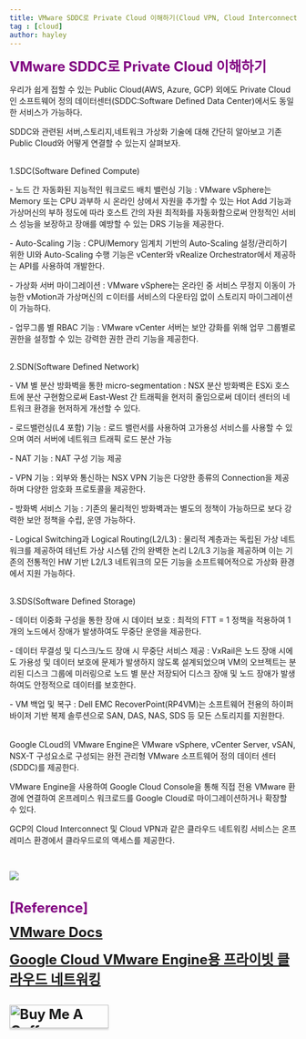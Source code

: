 ```yaml
---
title: VMware SDDC로 Private Cloud 이해하기(Cloud VPN, Cloud Interconnect)
tag : [cloud]
author: hayley
---
```


<font size="5" color="purple"><b>VMware SDDC로 Private Cloud 이해하기</b></font>
<p>우리가 쉽게 접할 수 있는 Public Cloud(AWS, Azure, GCP) 외에도 Private Cloud인 소프트웨어 정의 데이터센터(SDDC:Software Defined Data Center)에서도 동일한 서비스가 가능하다. 
<p>SDDC와 관련된 서버,스토리지,네트워크 가상화 기술에 대해 간단히 알아보고 기존 Public Cloud와 어떻게 연결할 수 있는지 살펴보자. 
<br>
<br>
<p>1.SDC(Software Defined Compute)  
<p>- 노드 간 자동화된 지능적인 워크로드 배치 밸런싱 기능 : VMware vSphere는 Memory 또는 CPU 과부하 시 온라인 상에서 자원을 추가할 수 있는 Hot Add 기능과 가상머신의 부하 정도에 따라 호스트 간의 자원 최적화를 자동화함으로써 안정적인 서비스 성능을 보장하고 장애를 예방할 수 있는 DRS 기능을 제공한다. 
<p>- Auto-Scaling 기능 : CPU/Memory 임계치 기반의 Auto-Scaling 설정/관리하기 위한 UI와 Auto-Scaling 수행 기능은 vCenter와 vRealize Orchestrator에서 제공하는 API를 사용하여 개발한다.  
<p>- 가상화 서버 마이그레이션 : VMware vSphere는 온라인 중 서비스 무정지 이동이 가능한 vMotion과 가상머신의 ㄷ이터를 서비스의 다운타임 없이 스토리지 마이그레이션이 가능하다.
<p>- 업무그룹 별 RBAC 기능 : VMware vCenter 서버는 보안 강화를 위해 업무 그룹별로 권한을 설정할 수 있는 강력한 권한 관리 기능을 제공한다.
<br>  
<br>
<p>2.SDN(Software Defined Network)
<p>- VM 별 분산 방화벽을 통한 micro-segmentation : NSX 분산 방화벽은 ESXi 호스트에 분산 구현함으로써 East-West 간 트래픽을 현저히 줄임으로써 데이터 센터의 네트워크 환경을 현저하게 개선할 수 있다.
<p>- 로드밸런싱(L4 포함) 기능 : 로드 밸런서를 사용하여 고가용성 서비스를 사용할 수 있으며 여러 서버에 네트워크 트래픽 로드 분산 가능   
<p>- NAT 기능 : NAT 구성 기능 제공
<p>- VPN 기능 : 외부와 통신하는 NSX VPN 기능은 다양한 종류의 Connection을 제공하며 다양한 암호화 프로토콜을 제공한다.
<p>- 방화벽 서비스 기능 : 기존의 물리적인 방화벽과는 별도의 정책이 가능하므로 보다 강력한 보안 정책을 수립, 운영 가능하다.
<p>- Logical Switching과 Logical Routing(L2/L3) : 물리적 계층과는 독립된 가상 네트워크를 제공하여 테넌트 가상 시스템 간의 완벽한 논리 L2/L3 기능을 제공하며 이는 기존의 전통적인 HW 기반 L2/L3 네트워크의 모든 기능을 소프트웨어적으로 가상화 환경에서 지원 가능하다.  
<br>  
<br>
<p>3.SDS(Software Defined Storage) 
<p>- 데이터 이중화 구성을 통한 장애 시 데이터 보호 : 최적의 FTT = 1 정책을 적용하여 1개의 노드에서 장애가 발생하여도 무중단 운영을 제공한다.
<p>- 데이터 무결성 및 디스크/노드 장애 시 무중단 서비스 제공 : VxRail은 노드 장애 시에도 가용성 및 데이터 보호에 문제가 발생하지 않도록 설계되었으며 VM의 오브젝트는 분리된 디스크 그룹에 미러링으로 노드 별 분산 저장되어 디스크 장애 및 노드 장애가 발생하여도 안정적으로 데이터를 보호한다.   
<p>- VM 백업 및 복구 : Dell EMC RecoverPoint(RP4VM)는 소프트웨어 전용의 하이퍼바이저 기반 복제 솔루션으로 SAN, DAS, NAS, SDS 등 모든 스토리지를 지원한다. 
<br>  
<br>
<p> Google CLoud의 VMware Engine은 VMware vSphere, vCenter Server, vSAN, NSX-T 구성요소로 구성되는 완전 관리형 VMware 소프트웨어 정의 데이터 센터(SDDC)를 제공한다.  
<p> VMware Engine을 사용하여 Google Cloud Console을 통해 직접 전용 VMware 환경에 연결하여 온프레미스 워크로드를 Google Cloud로 마이그레이션하거나 확장할 수 있다.
<p> GCP의 Cloud Interconnect 및 Cloud VPN과 같은 클라우드 네트워킹 서비스는 온프레미스 환경에서 클라우드로의 액세스를 제공한다.  
<p>  
<br>
<p><img src="https://cloud.google.com/architecture/images/private-cloud-vmware-engine-architecture.png?hl=ko-KRUbuntu%22">  
<br>
<br>
<br> <font size="5" color="purple"><b>[Reference]
<p><a href="https://docs.vmware.com/kr/">VMware Docs</a>  
<p><a href="https://cloud.google.com/architecture/private-cloud-networking-for-vmware-engine?hl=ko-KRUbuntu%22&skip_cache=true">Google Cloud VMware Engine용 프라이빗 클라우드 네트워킹 </a>
<br>
<br>  
<a href="https://www.buymeacoffee.com/yhshim17" target="_blank"><img src="https://www.buymeacoffee.com/assets/img/custom_images/orange_img.png" alt="Buy Me A Coffee" style="height: 41px !important;width: 174px !important;box-shadow: 0px 3px 2px 0px rgba(190, 190, 190, 0.5) !important;-webkit-box-shadow: 0px 3px 2px 0px rgba(190, 190, 190, 0.5) !important;" ></a>


